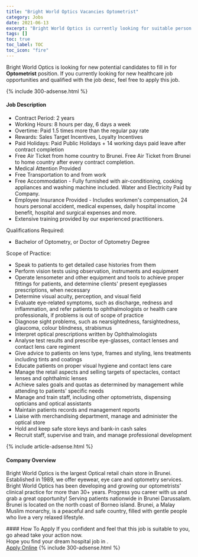 ```yaml
---
title: "Bright World Optics Vacancies Optometrist" 
category: Jobs 
date: 2021-06-13 
excerpt: "Bright World Optics is currently looking for suitable person to fill in the Optometrist which positioned at " 
tags: [] 
toc: true 
toc_label: TOC 
toc_icon: "fire" 
--- 
```


<p>Bright World Optics is looking for new potential candidates to fill in for <b>Optometrist</b> position. If you currently looking for new healthcare job opportunities and qualified with the job desc, feel free to apply this job.
</p>{% include 300-adsense.html %} 
<div><div><h4>Job Description</h4></div><div><div><span><div><ul><li>Contract Period: 2 years</li><li>Working Hours: 8 hours per day, 6 days a week</li><li>Overtime: Paid 1.5 times more than the regular pay rate</li><li>Rewards: Sales Target Incentives, Loyalty Incentives</li><li>Paid Holidays: Paid Public Holidays + 14 working days paid leave after contract completion</li><li>Free Air Ticket from home country to Brunei. Free Air Ticket from Brunei to home country after every contract completion.</li><li>Medical Attention Provided</li><li>Free Transportation to and from work</li><li>Free Accommodation - Fully furnished with air-conditioning, cooking appliances and washing machine included. Water and Electricity Paid by Company.</li><li>Employee Insurance Provided - Includes workmen's compensation, 24 hours personal accident, medical expenses, daily hospital income benefit, hospital and surgical expenses and more.</li><li>Extensive training provided by our experienced practitioners.</li></ul><p>Qualifications Required:</p><ul><li>Bachelor of Optometry, or Doctor of Optometry Degree</li></ul><p>Scope of Practice:</p><ul><li>Speak to patients to get detailed case histories from them</li><li>Perform vision tests using observation, instruments and equipment</li><li>Operate lensometer and other equipment and tools to achieve proper fittings for patients, and determine clients' present eyeglasses prescriptions, when necessary</li><li>Determine visual acuity, perception, and visual field</li><li>Evaluate eye-related symptoms, such as discharge, redness and inflammation, and refer patients to ophthalmologists or health care professionals, if problems is out of scope of practice</li><li>Diagnose sight problems, such as nearsightedness, farsightedness, glaucoma, colour blindness, strabismus</li><li>Interpret optical prescriptions written by Ophthalmologists</li><li>Analyse test results and prescribe eye-glasses, contact lenses and contact lens care regiment</li><li>Give advice to patients on lens type, frames and styling, lens treatments including tints and coatings</li><li>Educate patients on proper visual hygiene and contact lens care</li><li>Manage the retail aspects and selling targets of spectacles, contact lenses and ophthalmic lenses</li><li>Achieve sales goals and quotas as determined by management while attending to patients' specific needs</li><li>Manage and train staff, including other optometrists, dispensing opticians and optical assistants</li><li>Maintain patients records and management reports</li><li>Liaise with merchandising department, manage and administer the optical store</li><li>Hold and keep safe store keys and bank-in cash sales</li><li>Recruit staff, supervise and train, and manage professional development</li></ul></div></span></div></div></div> 
{% include article-adsense.html %} 
<div><div><h4>Company Overview</h4></div><div><div><span><div><p>Bright World Optics is the largest Optical retail chain store in Brunei. Established in 1989, we offer eyewear, eye care and optometry services. Bright World Optics has been developing and growing our optometrists' clinical practice for more than 30+ years. Progress you career with us and grab a great opportunity! Serving patients nationwide in Brunei Darussalam. Brunei is located on the north coast of Borneo island. Brunei, a Malay Muslim monarchy, is a peaceful and safe country, filled with gentle people who live a very relaxed lifestyle.</p></div></span></div></div></div> 
#### How To Apply 
If you confident and feel that this job is suitable to you, go ahead take your action now. <br/> 
Hope you find your dream hospital job in . <br/> 
<a href="https://www.jobstreet.com.my/en/job/optometrist-4588589?jobId=jobstreet-my-job-4588589" class="btn btn--warning" target="_blank" rel="nofollow noopenner">Apply Online</a> 
{% include 300-adsense.html %} 